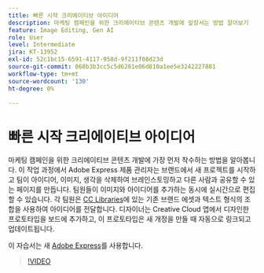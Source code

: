 ```yaml
---
title: 빠른 시작 크리에이티브 아이디어
description: 마케팅 캠페인을 위한 크리에이티브 콘텐츠 개발에 앞장서는 방법 알아보기
feature: Image Editing, Gen AI
role: User
level: Intermediate
jira: KT-13952
exl-id: 52c1bc15-6591-4117-958d-9f211f08d23d
source-git-commit: 068b3b3cc5c5d6281e06d810a1ee5e3242227881
workflow-type: tm+mt
source-wordcount: '130'
ht-degree: 0%

---
```


# 빠른 시작 크리에이티브 아이디어

마케팅 캠페인을 위한 크리에이티브 콘텐츠 개발에 가장 먼저 착수하는 방법을 알아봅니다. 이 작업 과정에서 Adobe Express 제품 관리자는 브랜드에서 새 프로젝트를 시작하고 팀이 아이디어, 이미지, 생각을 삭제하여 브레인스토밍하고 다른 사람과 공유할 수 있는 페이지를 만듭니다. 팀원들이 이미지와 아이디어를 추가하는 동시에 실시간으로 편집할 수 있습니다. 각 팀원은 [CC Libraries](cc-libraries.md)에 있는 기존 브랜드 에셋과 텍스트 형식의 조합을 사용하여 아이디어를 전달합니다. 디자이너는 Creative Cloud 앱에서 디자인한 프로토타입을 보드에 추가하고, 이 프로토타입은 새 개정을 만들 때 자동으로 링크되고 업데이트됩니다.

이 자습서는 새 [Adobe Express](https://www.adobe.com/express/)를 사용합니다.

>[!VIDEO](https://video.tv.adobe.com/v/3446167?quality=12&learn=on&hidetitle=true&captions=kor)
